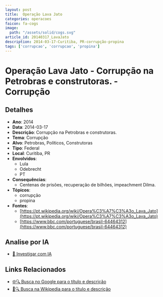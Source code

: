 ```yaml
---
layout: post
title:  Operação Lava Jato
categories: operacoes
faicon: fa-cogs
image:
  path: "/assets/solid/cogs.svg"
article_id: 20140317_LavaJato
description: 2014-03-17-Curitiba, PR-corrupção-propina
tags: ['corrupcao', 'corrupcao', 'propina']
---
```


# Operação Lava Jato - Corrupção na Petrobras e construtoras. - Corrupção

## Detalhes
- **Ano**: 2014
- **Data**: 2014-03-17
- **Descrição**: Corrupção na Petrobras e construtoras.
- **Tema**: Corrupção
- **Alvo**: Petrobras, Políticos, Construtoras
- **Tipo**: Federal
- **Local**: Curitiba, PR
- **Envolvidos**:
  - Lula
  - Odebrecht
  - PT
- **Consequências**:
  - Centenas de prisões, recuperação de bilhões, impeachment Dilma.
- **Tópicos**:
  - corrupção
  - propina
- **Fontes**:
  - [https://pt.wikipedia.org/wiki/Opera%C3%A7%C3%A3o_Lava_Jato](https://pt.wikipedia.org/wiki/Opera%C3%A7%C3%A3o_Lava_Jato)
  - [https://www.bbc.com/portuguese/brasil-64464312](https://www.bbc.com/portuguese/brasil-64464312)

## Analise por IA
- [🤖 Investigar com IA](https://www.perplexity.ai/search?q=%22opera%C3%A7%C3%A3o%20policial%20Brasil%22%20Opera%C3%A7%C3%A3o%20Lava%20Jato%20Corrup%C3%A7%C3%A3o%20na%20Petrobras%20e%20construtoras.%20Curitiba%2C%20PR%202014-03-17)

## Links Relacionados
- [🌐🔍 Busca no Google para o título e descrição](https://www.google.com/search?q=%22opera%C3%A7%C3%A3o%20policial%20Brasil%22%20Opera%C3%A7%C3%A3o%20Lava%20Jato%20Corrup%C3%A7%C3%A3o%20na%20Petrobras%20e%20construtoras.%20Curitiba%2C%20PR%202014-03-17)
- [📖🔍 Busca na Wikipedia para o título e descrição](https://pt.wikipedia.org/w/index.php?search=%22opera%C3%A7%C3%A3o%20policial%20Brasil%22%20Opera%C3%A7%C3%A3o%20Lava%20Jato%20Corrup%C3%A7%C3%A3o%20na%20Petrobras%20e%20construtoras.%20Curitiba%2C%20PR%202014-03-17)

